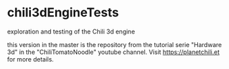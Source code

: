 # chili3dEngineTests
exploration and testing of the Chili 3d engine 

this version in the master is the repository from the tutorial serie "Hardware 3d" in the "ChiliTomatoNoodle" youtube channel.
Visit https://planetchili.et for more details.
